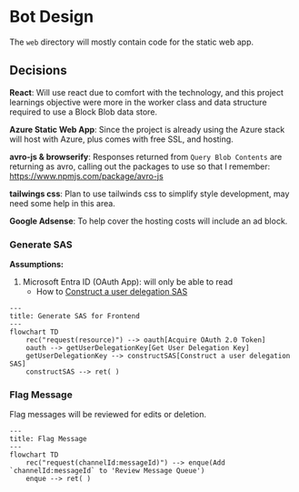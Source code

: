 # Bot Design

The `web` directory will mostly contain code for the static web app.

## Decisions

**React**: Will use react due to comfort with the technology, and this project learnings objective were more in the worker class and data structure required to use a Block Blob data store.

**Azure Static Web App**: Since the project is already using the Azure stack will host with Azure, plus comes with free SSL, and hosting.

**avro-js & browserify**: Responses returned from `Query Blob Contents` are returning as avro, calling out the packages to use so that I remember: https://www.npmjs.com/package/avro-js

**tailwings css**: Plan to use tailwinds css to simplify style development, may need some help in this area.

**Google Adsense**: To help cover the hosting costs will include an ad block.

### Generate SAS

**Assumptions:**

1. Microsoft Entra ID (OAuth App): will only be able to read
   - How to [Construct a user delegation SAS](https://learn.microsoft.com/en-us/rest/api/storageservices/create-user-delegation-sas#construct-a-user-delegation-sas)

```mermaid
---
title: Generate SAS for Frontend
---
flowchart TD
    rec("request(resource)") --> oauth[Acquire OAuth 2.0 Token]
    oauth --> getUserDelegationKey[Get User Delegation Key]
    getUserDelegationKey --> constructSAS[Construct a user delegation SAS]
    constructSAS --> ret( )
```

### Flag Message

Flag messages will be reviewed for edits or deletion.

```mermaid
---
title: Flag Message
---
flowchart TD
    rec("request(channelId:messageId)") --> enque(Add `channelId:messageId` to 'Review Message Queue')
    enque --> ret( )
```
